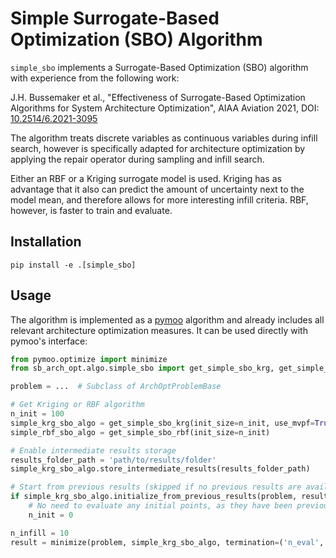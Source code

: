 # Simple Surrogate-Based Optimization (SBO) Algorithm

`simple_sbo` implements a Surrogate-Based Optimization (SBO) algorithm with experience from the following work:

J.H. Bussemaker et al., "Effectiveness of Surrogate-Based Optimization Algorithms for System Architecture Optimization",
AIAA Aviation 2021, DOI: [10.2514/6.2021-3095](https://arc.aiaa.org/doi/10.2514/6.2021-3095)

The algorithm treats discrete variables as continuous variables during infill search, however is specifically adapted
for architecture optimization by applying the repair operator during sampling and infill search.

Either an RBF or a Kriging surrogate model is used. Kriging has as advantage that it also can predict the amount of
uncertainty next to the model mean, and therefore allows for more interesting infill criteria. RBF, however, is faster
to train and evaluate.

## Installation

```
pip install -e .[simple_sbo]
```

## Usage

The algorithm is implemented as a [pymoo](https://pymoo.org/) algorithm and already includes all relevant architecture
optimization measures. It can be used directly with pymoo's interface:

```python
from pymoo.optimize import minimize
from sb_arch_opt.algo.simple_sbo import get_simple_sbo_krg, get_simple_sbo_rbf

problem = ...  # Subclass of ArchOptProblemBase

# Get Kriging or RBF algorithm
n_init = 100
simple_krg_sbo_algo = get_simple_sbo_krg(init_size=n_init, use_mvpf=True, use_ei=False, min_pof=.95)
simple_rbf_sbo_algo = get_simple_sbo_rbf(init_size=n_init)

# Enable intermediate results storage
results_folder_path = 'path/to/results/folder'
simple_krg_sbo_algo.store_intermediate_results(results_folder_path)

# Start from previous results (skipped if no previous results are available)
if simple_krg_sbo_algo.initialize_from_previous_results(problem, results_folder_path):
    # No need to evaluate any initial points, as they have been previously evaluated
    n_init = 0

n_infill = 10
result = minimize(problem, simple_krg_sbo_algo, termination=('n_eval', n_init+n_infill))
```
